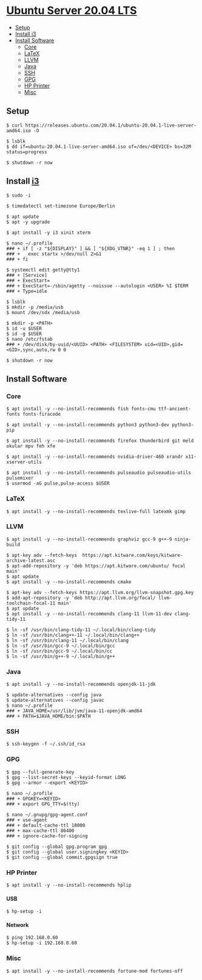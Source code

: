 <!-- https://daringfireball.net/projects/markdown/syntax.text -->

[Ubuntu Server 20.04 LTS](https://ubuntu.com/server)
================================================================================

- [Setup](#setup)
- [Install i3](#install-i3)
- [Install Software](#install-software)
  - [Core](#core)
  - [LaTeX](#latex)
  - [LLVM](#llvm)
  - [Java](#java)
  - [SSH](#ssh)
  - [GPG](#gpg)
  - [HP Printer](#hp-printer)
  - [Misc](#misc)

Setup
--------------------------------------------------------------------------------

```console
$ curl https://releases.ubuntu.com/20.04.1/ubuntu-20.04.1-live-server-amd64.iso -O
```

<!-- https://ubuntu.com/download/iot/installation-media#ubuntu -->

```console
$ lsblk
$ dd if=ubuntu-20.04.1-live-server-amd64.iso of=/dev/<DEVICE> bs=32M status=progress
```

```console
$ shutdown -r now
```

Install [i3](https://i3wm.org/)
--------------------------------------------------------------------------------

```console
$ sudo -i
```

```console
$ timedatectl set-timezone Europe/Berlin
```

```console
$ apt update
$ apt -y upgrade
```

```console
$ apt install -y i3 xinit xterm
```

<!-- https://wiki.archlinux.org/index.php/Xinit#Autostart_X_at_login -->

```console
$ nano ~/.profile
### + if [ -z "${DISPLAY}" ] && [ "${XDG_VTNR}" -eq 1 ] ; then
### +   exec startx >/dev/null 2>&1
### + fi
```

<!-- https://wiki.archlinux.org/index.php/Getty#Automatic_login_to_virtual_console -->

```console
$ systemctl edit getty@tty1
### + [Service]
### + ExecStart=
### + ExecStart=-/sbin/agetty --noissue --autologin <USER> %I $TERM
### + Type=idle

```

```console
$ lsblk 
$ mkdir -p /media/usb
$ mount /dev/sdx /media/usb
```

```console
$ mkdir -p <PATH>
$ id -u $USER
$ id -g $USER
$ nano /etc/fstab
### + /dev/disk/by-uuid/<UUID> <PATH> <FILESYSTEM> uid=<UID>,gid=<GID>,sync,auto,rw 0 0
```

```console
$ shutdown -r now
```

Install Software
--------------------------------------------------------------------------------

### Core ###

```console
$ apt install -y --no-install-recommends fish fonts-cmu ttf-ancient-fonts fonts-firacode
```

```console
$ apt install -y --no-install-recommends python3 python3-dev python3-pip
```

```console
$ apt install -y --no-install-recommends firefox thunderbird git meld okular mpv feh xfe
```

```console
$ apt install -y --no-install-recommends nvidia-driver-460 xrandr x11-xserver-utils
```

```console
$ apt install -y --no-install-recommends pulseaudio pulseaudio-utils pulsemixer
$ usermod -aG pulse,pulse-access $USER
```

### LaTeX ###

```console
$ apt install -y --no-install-recommends texlive-full latexmk gimp
```

### LLVM ###

```console
$ apt install -y --no-install-recommends graphviz gcc-9 g++-9 ninja-build
```

```console
$ apt-key adv --fetch-keys  https://apt.kitware.com/keys/kitware-archive-latest.asc
$ apt-add-repository -y 'deb https://apt.kitware.com/ubuntu/ focal main'
$ apt update
$ apt install -y --no-install-recommends cmake
```

```console
$ apt-key adv --fetch-keys https://apt.llvm.org/llvm-snapshot.gpg.key
$ add-apt-repository -y 'deb http://apt.llvm.org/focal/ llvm-toolchain-focal-11 main'
$ apt update
$ apt install -y --no-install-recommends clang-11 llvm-11-dev clang-tidy-11
```

```console
$ ln -sf /usr/bin/clang-tidy-11 ~/.local/bin/clang-tidy
$ ln -sf /usr/bin/clang++-11 ~/.local/bin/clang++
$ ln -sf /usr/bin/clang-11 ~/.local/bin/clang
$ ln -sf /usr/bin/gcc-9 ~/.local/bin/gcc
$ ln -sf /usr/bin/gcc-9 ~/.local/bin/cc
$ ln -sf /usr/bin/g++-9 ~/.local/bin/g++
```

### Java ###

```console
$ apt install -y --no-install-recommends openjdk-11-jdk
```

```console
$ update-alternatives --config java
$ update-alternatives --config javac
$ nano ~/.profile
### + JAVA_HOME=/usr/lib/jvm/java-11-openjdk-amd64
### + PATH=$JAVA_HOME/bin:$PATH
```

### SSH ###

```console
$ ssh-keygen -f ~/.ssh/id_rsa
```

### GPG ###

<!-- https://docs.github.com/en/github/authenticating-to-github/generating-a-new-gpg-key -->

```console
$ gpg --full-generate-key
$ gpg --list-secret-keys --keyid-format LONG
$ gpg --armor --export <KEYID>
```

```console
$ nano ~/.profile
### + GPGKEY=<KEYID>
### + export GPG_TTY=$(tty)
```

```console
$ nano ~/.gnupg/gpg-agent.conf 
### + use-agent
### + default-cache-ttl 18000
### + max-cache-ttl 86400
### + ignore-cache-for-signing
```

```console
$ git config --global gpg.program gpg
$ git config --global user.signingkey <KEYID>
$ git config --global commit.gpgsign true
```

### HP Printer ###

```console
$ apt install -y --no-install-recommends hplip
```

#### USB ####

```console
$ hp-setup -i
```

#### Network ####

```console
$ ping 192.168.0.60
$ hp-setup -i 192.168.0.60
```

### Misc ###

```console
$ apt install -y --no-install-recommends fortune-mod fortunes-off
```

<!--       _
       .__(.)< (SHIBBOLEET)
        \___)   
 ~~~~~~~~~~~~~~~~~~-->
